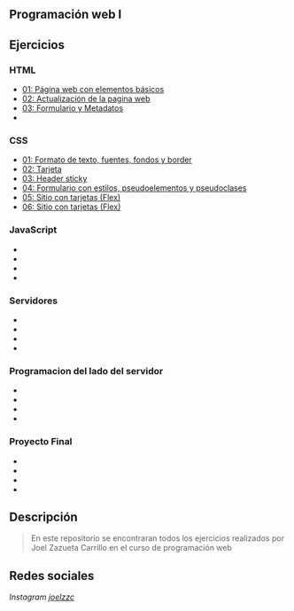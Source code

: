 ## Programación web I
## Ejercicios

### HTML

* [01: Página web con elementos básicos](/html/ejercicio1.html)
* [02: Actualización de la pagina web](/html/ejercicio1.html)
* [03: Formulario y Metadatos](/html/ejercicio3.html)
* 

### CSS

* [01:  Formato de texto, fuentes, fondos y border](/html/css_ejercicio1.html)
* [02:  Tarjeta](/html/css_ejercicio2.html)
* [03:  Header sticky](/html/web_site.html)
* [04:  Formulario con estilos, pseudoelementos y pseudoclases](/html/formulario.html)
* [05:  Sitio con tarjetas (Flex)](/html/web_site.html)
* [06:  Sitio con tarjetas (Flex)](/html/web_site.html)

### JavaScript

* 
* 
* 
* 

### Servidores

* 
* 
* 
* 

### Programacion del lado del servidor

* 
* 
* 
* 

### Proyecto Final

* 
* 
* 
* 


## Descripción

> En este repositorio se encontraran todos los ejercicios realizados por Joel Zazueta Carrillo en el curso de programación web

## Redes sociales

*Instagram* [*joelzzc*](https://www.instagram.com/joelzzc?igsh=bG9iYmMxdW92eXhp&utm_source=qr)
